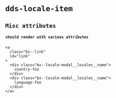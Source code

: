 # `dds-locale-item`

## `Misc attributes`

####   `should render with various attributes`

```
<a
  class="bx--link"
  id="link"
>
  <div class="bx--locale-modal__locales__name">
    country-foo
  </div>
  <div class="bx--locale-modal__locales__name">
    language-foo
  </div>
</a>

```

